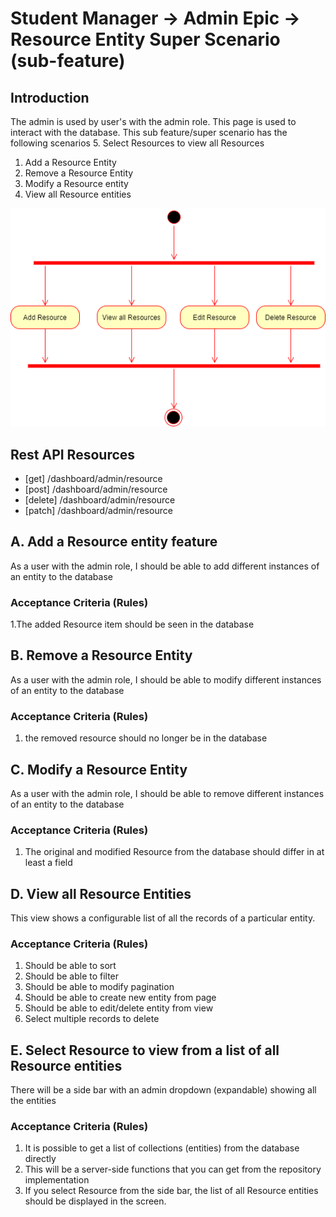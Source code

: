 # Student Manager -> Admin Epic -> Resource Entity Super Scenario (sub-feature)
## Introduction

The admin is used by user's with the admin role. This page is used to interact with the database.  This sub feature/super scenario has the following scenarios
5. Select Resources to view all Resources
1. Add a Resource Entity
2. Remove a Resource Entity
1. Modify a Resource entity
1. View all Resource entities

![Admin Resource Activity](admin_resource_activity.png)

## Rest API Resources
- [get] /dashboard/admin/resource
- [post] /dashboard/admin/resource
- [delete] /dashboard/admin/resource
- [patch] /dashboard/admin/resource


## A. Add a Resource entity feature 

As a user with the admin role, I should be able to add different instances of an entity to the database

### Acceptance Criteria (Rules)

1.The added Resource item should be seen in the database

## B. Remove a Resource Entity

As a user with the admin role, I should be able to modify different instances of an entity to the database

### Acceptance Criteria (Rules)

1. the removed resource should no longer be in the database

## C. Modify a Resource Entity
As a user with the admin role, I should be able to remove different instances of an entity to the database

### Acceptance Criteria (Rules)

1. The original and modified Resource from the database should differ in at least a field

## D. View all Resource Entities

This view shows a configurable list of all the records of a particular entity.

### Acceptance Criteria (Rules)

1. Should be able to sort
1. Should be able to filter
1. Should be able to modify pagination
1. Should be able to create new entity from page
1. Should be able to edit/delete entity from view
1. Select multiple records to delete


## E. Select Resource to view from a list of all Resource entities

There will be a side bar with an admin dropdown (expandable) showing all the entities 


### Acceptance Criteria (Rules)

1. It is possible to get a list of collections (entities) from the database directly
1. This will be a server-side functions that you can get from the repository implementation
1. If you select Resource from the side bar, the list of all Resource entities should be displayed in the screen.
